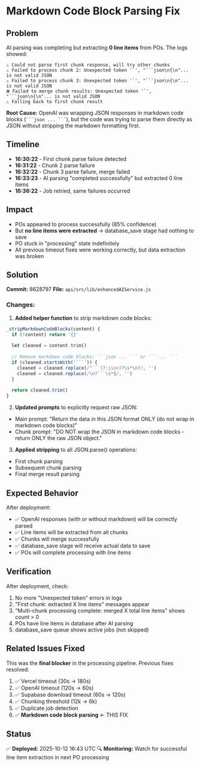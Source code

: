 # Markdown Code Block Parsing Fix

## Problem
AI parsing was completing but extracting **0 line items** from POs. The logs showed:

```
⚠️ Could not parse first chunk response, will try other chunks
⚠️ Failed to process chunk 2: Unexpected token '`', "```json\n{\n"... is not valid JSON
⚠️ Failed to process chunk 3: Unexpected token '`', "```json\n{\n"... is not valid JSON
❌ Failed to merge chunk results: Unexpected token '`', "```json\n{\n"... is not valid JSON
⚠️ Falling back to first chunk result
```

**Root Cause:** OpenAI was wrapping JSON responses in markdown code blocks (` ```json ... ``` `), but the code was trying to parse them directly as JSON without stripping the markdown formatting first.

## Timeline
- **16:30:22** - First chunk parse failure detected
- **16:31:22** - Chunk 2 parse failure
- **16:32:22** - Chunk 3 parse failure, merge failed
- **16:33:23** - AI parsing "completed successfully" but extracted 0 line items
- **16:36:22** - Job retried, same failures occurred

## Impact
- POs appeared to process successfully (85% confidence)
- But **no line items were extracted** → database_save stage had nothing to save
- PO stuck in "processing" state indefinitely
- All previous timeout fixes were working correctly, but data extraction was broken

## Solution
**Commit:** 8628797
**File:** `api/src/lib/enhancedAIService.js`

### Changes:

1. **Added helper function** to strip markdown code blocks:
```javascript
_stripMarkdownCodeBlocks(content) {
  if (!content) return '{}'
  
  let cleaned = content.trim()
  
  // Remove markdown code blocks: ```json ... ``` or ``` ... ```
  if (cleaned.startsWith('```')) {
    cleaned = cleaned.replace(/^```(?:json)?\s*\n?/, '')
    cleaned = cleaned.replace(/\n?```\s*$/, '')
  }
  
  return cleaned.trim()
}
```

2. **Updated prompts** to explicitly request raw JSON:
- Main prompt: "Return the data in this JSON format ONLY (do not wrap in markdown code blocks)"
- Chunk prompt: "DO NOT wrap the JSON in markdown code blocks - return ONLY the raw JSON object."

3. **Applied stripping** to all JSON.parse() operations:
- First chunk parsing
- Subsequent chunk parsing  
- Final merge result parsing

## Expected Behavior
After deployment:
- ✅ OpenAI responses (with or without markdown) will be correctly parsed
- ✅ Line items will be extracted from all chunks
- ✅ Chunks will merge successfully
- ✅ database_save stage will receive actual data to save
- ✅ POs will complete processing with line items

## Verification
After deployment, check:
1. No more "Unexpected token" errors in logs
2. "First chunk: extracted X line items" messages appear
3. "Multi-chunk processing complete: merged X total line items" shows count > 0
4. POs have line items in database after AI parsing
5. database_save queue shows active jobs (not skipped)

## Related Issues Fixed
This was the **final blocker** in the processing pipeline. Previous fixes resolved:
1. ✅ Vercel timeout (30s → 180s)
2. ✅ OpenAI timeout (120s → 60s)
3. ✅ Supabase download timeout (60s → 120s)
4. ✅ Chunking threshold (12k → 6k)
5. ✅ Duplicate job detection
6. ✅ **Markdown code block parsing** ← THIS FIX

## Status
✅ **Deployed:** 2025-10-12 16:43 UTC
🔍 **Monitoring:** Watch for successful line item extraction in next PO processing
